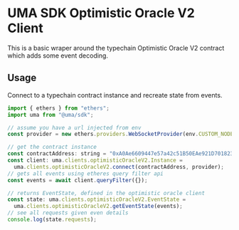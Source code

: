 # UMA SDK Optimistic Oracle V2 Client

This is a basic wraper around the typechain Optimistic Oracle V2 contract which adds some event decoding.

## Usage

Connect to a typechain contract instance and recreate state from events.

```js
import { ethers } from "ethers";
import uma from "@uma/sdk";

// assume you have a url injected from env
const provider = new ethers.providers.WebSocketProvider(env.CUSTOM_NODE_URL);

// get the contract instance
const contractAddress: string = "0xA0Ae6609447e57a42c51B50EAe921D701823FFAe"; // assume you have an optimistic oracle address you want to connect to
const client: uma.clients.optimisticOracleV2.Instance =
  uma.clients.optimisticOracleV2.connect(contractAddress, provider);
// gets all events using etheres query filter api
const events = await client.queryFilter({});

// returns EventState, defined in the optimistic oracle client
const state: uma.clients.optimisticOracleV2.EventState =
  uma.clients.optimisticOracleV2.getEventState(events);
// see all requests given even details
console.log(state.requests);
```
